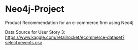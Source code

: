 # Neo4j-Project
Product Recommendation for an e-commerce firm using Neo4j

Data Source for User Story 3: https://www.kaggle.com/retailrocket/ecommerce-dataset?select=events.csv
